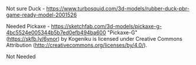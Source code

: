 






Not sure 
Duck - https://www.turbosquid.com/3d-models/rubber-duck-pbr-game-ready-model-2001526





Needed
Pickaxe - https://sketchfab.com/3d-models/pickaxe-g-4bc5524e005344b5b7ed0efb494ba600
"Pickaxe-G" (https://skfb.ly/6ynor) by Kogeniku is licensed under Creative Commons Attribution (http://creativecommons.org/licenses/by/4.0/).


Not Needed